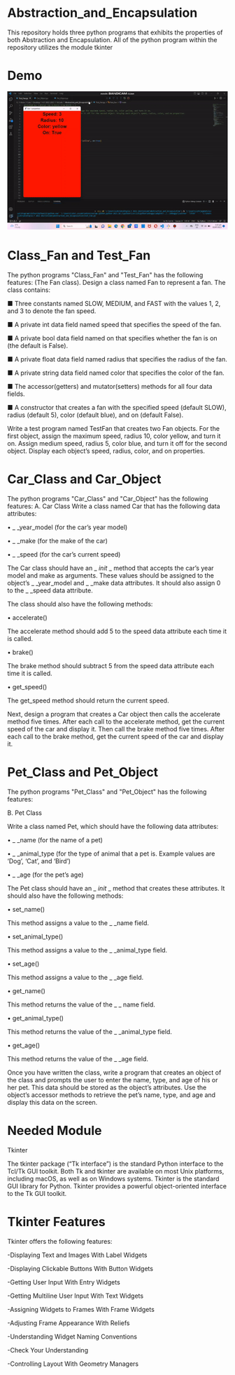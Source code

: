 # Abstraction_and_Encapsulation
This repository holds three python programs that exhibits the properties of both Abstraction and Encapsulation. All of the python program within the repository utilizes the module tkinter

# Demo
![Alt Text](Abstraction_Encapsulation.gif)

# Class_Fan and Test_Fan
The python programs "Class_Fan" and "Test_Fan" has the following features:
(The Fan class).  Design a class named Fan to represent a fan. The class contains:

■ Three constants named SLOW, MEDIUM, and FAST with the values 1, 2, and 3 to denote the fan speed.

■ A private int data field named speed that specifies the speed of the fan.

■ A private bool data field named on that specifies whether the fan is on (the default is False).

■ A private float data field named radius that specifies the radius of the fan.

■ A private string data field named color that specifies the color of the fan.

■ The accessor(getters)  and mutator(setters)  methods for all four data fields.

■ A constructor that creates a fan with the specified speed (default SLOW), radius (default 5), color (default blue), and on (default False).

Write a test program named TestFan that creates two Fan objects. For the first object, assign the maximum speed, radius 10, color yellow, and turn it on. Assign medium speed, radius 5, color blue, and turn it off for the second object. Display each object’s speed, radius, color, and on properties.

# Car_Class and Car_Object
The python programs "Car_Class" and "Car_Object" has the following features:
A. Car Class
Write a class named Car that has the following data attributes:

• _ _year_model (for the car’s year model)

• _ _make (for the make of the car)

• _ _speed (for the car’s current speed)


The Car class should have an _ _init_ _ method that accepts the car’s year model and make as arguments. These values should be assigned to the object’s _ _year_model and _ _make data attributes. It should also assign 0 to the _ _speed data attribute.

The class should also have the following methods:

• accelerate()

The accelerate method should add 5 to the speed data attribute each time it is called.

• brake()

The brake method should subtract 5 from the speed data attribute each time it is called.

• get_speed()

The get_speed method should return the current speed.


Next, design a program that creates a Car object then calls the accelerate method five times. After each call to the accelerate method, get the current speed of the car and display it. Then call the brake method five times. After each call to the brake method, get the current speed of the car and display it.

# Pet_Class and Pet_Object
The python programs "Pet_Class" and "Pet_Object" has the following features:

B. Pet Class

Write a class named Pet, which should have the following data attributes:

• _ _name (for the name of a pet)

• _ _animal_type (for the type of animal that a pet is. Example values are ‘Dog’, ‘Cat’, and ‘Bird’)

• _ _age (for the pet’s age)


The Pet class should have an _ _init_ _ method that creates these attributes. It should also have the following methods:

• set_name()

This method assigns a value to the _ _name field.

• set_animal_type()

This method assigns a value to the _ _animal_type field.

• set_age()

This method assigns a value to the _ _age field.

• get_name()

This method returns the value of the _ _ name field.

• get_animal_type()

This method returns the value of the _ _animal_type field.

• get_age()

This method returns the value of the _ _age field.


Once you have written the class, write a program that creates an object of the class and prompts the user to enter the name, type, and age of his or her pet. This data should be stored as the object’s attributes. Use the object’s accessor methods to retrieve the pet’s name, type, and age and display this data on the screen.

# Needed Module
Tkinter

The tkinter package (“Tk interface”) is the standard Python interface to the Tcl/Tk GUI toolkit. Both Tk and tkinter are available on most Unix platforms, including macOS, as well as on Windows systems. Tkinter is the standard GUI library for Python. Tkinter provides a powerful object-oriented interface to the Tk GUI toolkit. 

# Tkinter Features
Tkinter offers the following features:

-Displaying Text and Images With Label Widgets

-Displaying Clickable Buttons With Button Widgets

-Getting User Input With Entry Widgets

-Getting Multiline User Input With Text Widgets

-Assigning Widgets to Frames With Frame Widgets

-Adjusting Frame Appearance With Reliefs

-Understanding Widget Naming Conventions

-Check Your Understanding

-Controlling Layout With Geometry Managers
